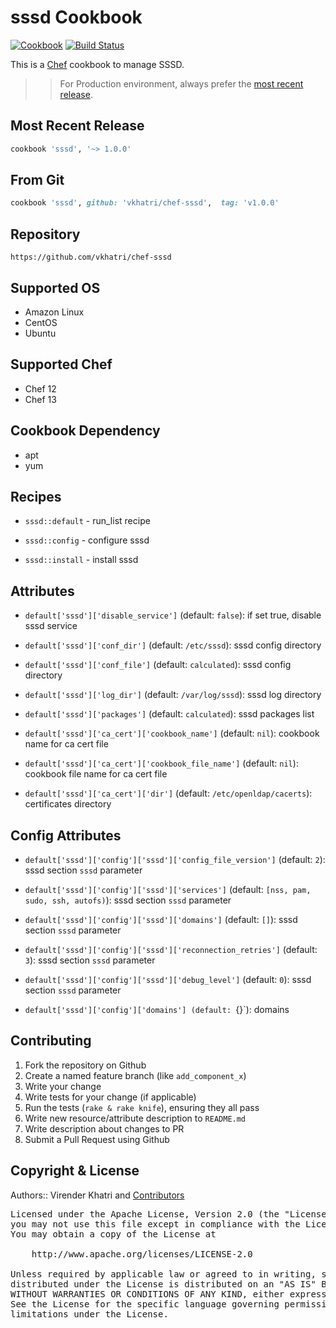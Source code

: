 sssd Cookbook
================

[![Cookbook](https://img.shields.io/github/tag/vkhatri/chef-sssd.svg)](https://github.com/vkhatri/chef-sssd) [![Build Status](https://travis-ci.org/vkhatri/chef-sssd.svg?branch=master)](https://travis-ci.org/vkhatri/chef-sssd)

This is a [Chef] cookbook to manage SSSD.


>> For Production environment, always prefer the [most recent release](https://supermarket.chef.io/cookbooks/sssd).


## Most Recent Release

```ruby
cookbook 'sssd', '~> 1.0.0'
```


## From Git

```ruby
cookbook 'sssd', github: 'vkhatri/chef-sssd',  tag: 'v1.0.0'
```


## Repository

```
https://github.com/vkhatri/chef-sssd
```


## Supported OS

- Amazon Linux
- CentOS
- Ubuntu


## Supported Chef

- Chef 12
- Chef 13


## Cookbook Dependency

- apt
- yum


## Recipes

- `sssd::default` - run_list recipe

- `sssd::config` - configure sssd

- `sssd::install` - install sssd


## Attributes

* `default['sssd']['disable_service']` (default: `false`): if set true, disable sssd service

* `default['sssd']['conf_dir']` (default: `/etc/sssd`): sssd config directory

* `default['sssd']['conf_file']` (default: `calculated`): sssd config directory

* `default['sssd']['log_dir']` (default: `/var/log/sssd`): sssd log directory

* `default['sssd']['packages']` (default: `calculated`): sssd packages list

* `default['sssd']['ca_cert']['cookbook_name']` (default: `nil`): cookbook name for ca cert file

* `default['sssd']['ca_cert']['cookbook_file_name']` (default: `nil`): cookbook file name for ca cert file

* `default['sssd']['ca_cert']['dir']` (default: `/etc/openldap/cacerts`): certificates directory


## Config Attributes

* `default['sssd']['config']['sssd']['config_file_version']` (default: `2`): sssd section `sssd` parameter

* `default['sssd']['config']['sssd']['services']` (default: `[nss, pam, sudo, ssh, autofs)`): sssd section `sssd` parameter

* `default['sssd']['config']['sssd']['domains']` (default: `[]`): sssd section `sssd` parameter

* `default['sssd']['config']['sssd']['reconnection_retries']` (default: `3`): sssd section `sssd` parameter

* `default['sssd']['config']['sssd']['debug_level']` (default: `0`): sssd section `sssd` parameter

* `default['sssd']['config']['domains'] (default: `{}`): domains


## Contributing

1. Fork the repository on Github
2. Create a named feature branch (like `add_component_x`)
3. Write your change
4. Write tests for your change (if applicable)
5. Run the tests (`rake & rake knife`), ensuring they all pass
6. Write new resource/attribute description to `README.md`
7. Write description about changes to PR
8. Submit a Pull Request using Github


## Copyright & License

Authors:: Virender Khatri and [Contributors]

<pre>
Licensed under the Apache License, Version 2.0 (the "License");
you may not use this file except in compliance with the License.
You may obtain a copy of the License at

    http://www.apache.org/licenses/LICENSE-2.0

Unless required by applicable law or agreed to in writing, software
distributed under the License is distributed on an "AS IS" BASIS,
WITHOUT WARRANTIES OR CONDITIONS OF ANY KIND, either express or implied.
See the License for the specific language governing permissions and
limitations under the License.
</pre>


[Chef]: https://www.chef.io/
[Contributors]: https://github.com/vkhatri/chef-sssd/graphs/contributors
